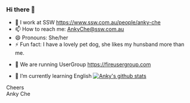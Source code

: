 ### Hi there 👋
 
- 🔭 I work at SSW https://www.ssw.com.au/people/anky-che 
- 📫 How to reach me: AnkyChe@ssw.com.au
- 😄 Pronouns: She/her  
- ⚡ Fun fact: I have a lovely pet dog, she likes my hunsband more than me.  
* 👯 We are running UserGroup https://fireusergroup.com 
- 🌱 I’m currently learning English
[![Anky's github stats](https://github-readme-stats.vercel.app/api?username=ankyche&theme=dark)](https://github.com/ankyche/github-readme-stats)

Cheers  
Anky Che

